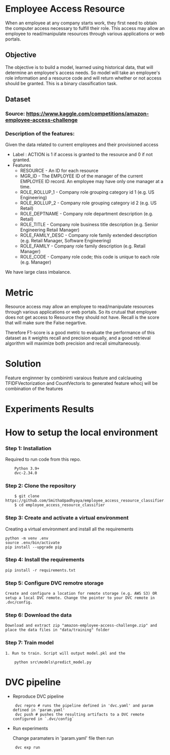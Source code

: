 # Employee Access Resource #

When an employee at any company starts work, they first need to obtain the computer access necessary to fulfill their role. This access may allow an employee to read/manipulate resources through various applications or web portals.  

## Objective ##

The objective is to build a model, learned using historical data, that will determine an employee's access needs. So model will take an employee's role information and a resource code and will return whether or not access should be granted. This is a binary classification task.

## Dataset ##

### Source: https://www.kaggle.com/competitions/amazon-employee-access-challenge

### Description of the features: ###
Given the data related to current employees and their provisioned access

* Label : ACTION is 1 if access is granted to the resource and 0 if not granted.
* Features
    - RESOURCE - An ID for each resource
    - MGR_ID - The EMPLOYEE ID of the manager of the current EMPLOYEE ID record. An employee may have only one manager at a time.
    - ROLE_ROLLUP_1 - Company role grouping category id 1 (e.g. US Engineering)
    - ROLE_ROLLUP_2 - Company role grouping category id 2 (e.g. US Retail)
    - ROLE_DEPTNAME - Company role department description (e.g. Retail)
    - ROLE_TITLE - Company role business title description (e.g. Senior Engineering Retail Manager)
    - ROLE_FAMILY_DESC - Company role family extended description (e.g. Retail Manager, Software Engineering)
    - ROLE_FAMILY - Company role family description (e.g. Retail Manager)
    - ROLE_CODE - Company role code; this code is unique to each role (e.g. Manager)

We have large class imbalance.

# Metric #

Resource access may allow an employee to read/manipulate resources through various applications or web portals. So its crutual that employee does not get  access to Resource they should not have. 
Recall is the score that will make sure the False negartive.

Therefore F1-score is a good metric to evaluate the performance of this dataset as it weights recall and precision equally, and a good retrieval algorithm will maximize both precision and recall simultaneously.



# Solution # 
 
Feature enginnner by combininti varaious feature and calclaueing TFIDFVectorization and CountVectoris to generated feature whocj will be combination of the features


# Experiments Results #


# How to setup the local environment #

### Step 1: Installation ###

Required to run code from this repo.

        Python 3.9+ 
        dvc-2.34.0

### Step 2:  Clone the repository ###

        $ git clone https://github.com/SmithaUpadhyaya/employee_access_resource_classifier.git
        $ cd employee_access_resource_classifier

### Step 3: Сreate and activate a virtual environment ###

Creating a virtual environment and install all the requirements

    python -m venv .env
    source .env/bin/activate
    pip install --upgrade pip
    
### Step 4: Install the requirements ###    

    pip install -r requirements.txt

### Step 5: Configure DVC remotre storage ###

    Create and configure a location for remote storage (e.g. AWS S3) OR setup a local DVC remote. Change the pointer to your DVC remote in .dvc/config.

### Step 6: Download the data ###

    Download and extract zip "amazon-employee-access-challenge.zip" and place the data files in "data/training" folder

### Step 7: Train model ###

    1. Run to train. Script will output model.pkl and the 

        python src\models\predict_model.py

# DVC pipeline #

 * Reproduce DVC pipeline 
    
        dvc repro # runs the pipeline defined in 'dvc.yaml' and param defined in 'param.yaml'
        dvc push # pushes the resulting artifacts to a DVC remote configured in `.dvc/config`

 * Run experiments
 
   Change paramaters in 'param.yaml' file then run
    
        dvc exp run


